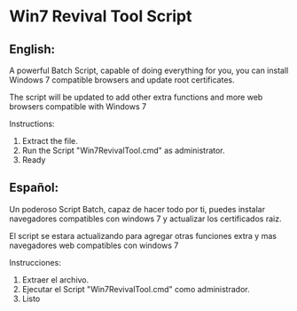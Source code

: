 # Win7 Revival Tool Script
## English:
A powerful Batch Script, capable of doing everything for you, you can install Windows 7 compatible browsers and update root certificates.

The script will be updated to add other extra functions and more web browsers compatible with Windows 7

Instructions:

1. Extract the file.
2. Run the Script "Win7RevivalTool.cmd" as administrator.
3. Ready

## Español:
Un poderoso Script Batch, capaz de hacer todo por ti, puedes instalar navegadores compatibles con windows 7 y actualizar los certificados raiz.

El script se estara actualizando para agregar otras funciones extra y mas navegadores web compatibles con windows 7

Instrucciones: 

1. Extraer el archivo.
2. Ejecutar el Script "Win7RevivalTool.cmd" como administrador.
3. Listo
